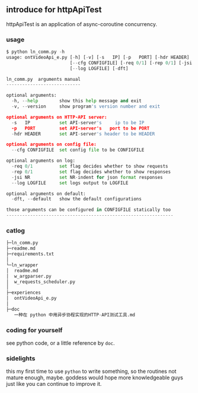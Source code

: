 introduce for httpApiTest
---

httpApiTest is an application of async-coroutine concurrency.

### usage
```python
$ python ln_comm.py -h
usage: ontVideoApi_e.py [-h] [-v] [-s   IP] [-p   PORT] [-hdr HEADER]
                        [--cfg CONFIGFILE] [-req 0/1] [-rep 0/1] [-jsi NR]
                        [--log LOGFILE] [-dft]

ln_comm.py  arguments manual
----------------------------

optional arguments:
  -h, --help        show this help message and exit
  -v, --version     show program's version number and exit

optional arguments on HTTP-API server:
  -s   IP           set API-server's     ip to be IP
  -p   PORT         set API-server's   port to be PORT
  -hdr HEADER       set API-server's header to be HEADER

optional arguments on config file:
  --cfg CONFIGFILE  set config file to be CONFIGFILE

optional arguments on log:
  -req 0/1          set flag decides whether to show requests
  -rep 0/1          set flag decides whether to show responses
  -jsi NR           set NR-indent for json format responses
  --log LOGFILE     set logs output to LOGFILE

optional arguments on default:
  -dft, --default   show the default configurations

those arguments can be configured in CONFIGFILE statically too
---------------------------------------------------------------
```

### catlog
```python
├─ln_comm.py
├─readme.md
├─requirements.txt
│
└─ln_wrapper
│  readme.md
│  w_argparser.py
│  w_requests_scheduler.py
│
├─experiences
│  ontVideoApi_e.py
│
├─doc
   一种在 python 中用异步协程实现的HTTP-API测试工具.md
```

### coding for yourself
see python code, or a little reference by `doc`.

### sidelights
this my first time to use `python` to write something, so the routines not mature enough, maybe. goddess would hope more knowledgeable guys just like you can continue to improve it.
